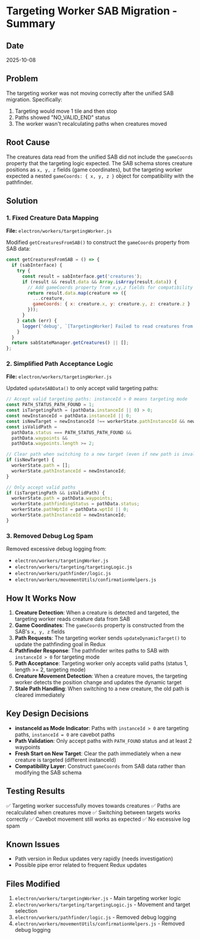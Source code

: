 # Targeting Worker SAB Migration - Summary

## Date
2025-10-08

## Problem
The targeting worker was not moving correctly after the unified SAB migration. Specifically:
1. Targeting would move 1 tile and then stop
2. Paths showed "NO_VALID_END" status
3. The worker wasn't recalculating paths when creatures moved

## Root Cause
The creatures data read from the unified SAB did not include the `gameCoords` property that the targeting logic expected. The SAB schema stores creature positions as `x, y, z` fields (game coordinates), but the targeting worker expected a nested `gameCoords: { x, y, z }` object for compatibility with the pathfinder.

## Solution

### 1. Fixed Creature Data Mapping
**File:** `electron/workers/targetingWorker.js`

Modified `getCreaturesFromSAB()` to construct the `gameCoords` property from SAB data:

```javascript
const getCreaturesFromSAB = () => {
  if (sabInterface) {
    try {
      const result = sabInterface.get('creatures');
      if (result && result.data && Array.isArray(result.data)) {
        // Add gameCoords property from x,y,z fields for compatibility
        return result.data.map(creature => ({
          ...creature,
          gameCoords: { x: creature.x, y: creature.y, z: creature.z }
        }));
      }
    } catch (err) {
      logger('debug', `[TargetingWorker] Failed to read creatures from unified SAB: ${err.message}`);
    }
  }
  return sabStateManager.getCreatures() || [];
};
```

### 2. Simplified Path Acceptance Logic
**File:** `electron/workers/targetingWorker.js`

Updated `updateSABData()` to only accept valid targeting paths:

```javascript
// Accept valid targeting paths: instanceId > 0 means targeting mode
const PATH_STATUS_PATH_FOUND = 1;
const isTargetingPath = (pathData.instanceId || 0) > 0;
const newInstanceId = pathData.instanceId || 0;
const isNewTarget = newInstanceId !== workerState.pathInstanceId && newInstanceId > 0;
const isValidPath = 
  pathData.status === PATH_STATUS_PATH_FOUND && 
  pathData.waypoints && 
  pathData.waypoints.length >= 2;

// Clear path when switching to a new target (even if new path is invalid yet)
if (isNewTarget) {
  workerState.path = [];
  workerState.pathInstanceId = newInstanceId;
}

// Only accept valid paths
if (isTargetingPath && isValidPath) {
  workerState.path = pathData.waypoints;
  workerState.pathfindingStatus = pathData.status;
  workerState.pathWptId = pathData.wptId || 0;
  workerState.pathInstanceId = newInstanceId;
}
```

### 3. Removed Debug Log Spam
Removed excessive debug logging from:
- `electron/workers/targetingWorker.js`
- `electron/workers/targeting/targetingLogic.js`
- `electron/workers/pathfinder/logic.js`
- `electron/workers/movementUtils/confirmationHelpers.js`

## How It Works Now

1. **Creature Detection**: When a creature is detected and targeted, the targeting worker reads creature data from SAB
2. **Game Coordinates**: The `gameCoords` property is constructed from the SAB's `x, y, z` fields
3. **Path Requests**: The targeting worker sends `updateDynamicTarget()` to update the pathfinding goal in Redux
4. **Pathfinder Response**: The pathfinder writes paths to SAB with `instanceId > 0` for targeting mode
5. **Path Acceptance**: Targeting worker only accepts valid paths (status 1, length >= 2, targeting mode)
6. **Creature Movement Detection**: When a creature moves, the targeting worker detects the position change and updates the dynamic target
7. **Stale Path Handling**: When switching to a new creature, the old path is cleared immediately

## Key Design Decisions

- **instanceId as Mode Indicator**: Paths with `instanceId > 0` are targeting paths, `instanceId = 0` are cavebot paths
- **Path Validation**: Only accept paths with `PATH_FOUND` status and at least 2 waypoints
- **Fresh Start on New Target**: Clear the path immediately when a new creature is targeted (different instanceId)
- **Compatibility Layer**: Construct `gameCoords` from SAB data rather than modifying the SAB schema

## Testing Results

✅ Targeting worker successfully moves towards creatures
✅ Paths are recalculated when creatures move
✅ Switching between targets works correctly
✅ Cavebot movement still works as expected
✅ No excessive log spam

## Known Issues

- Path version in Redux updates very rapidly (needs investigation)
- Possible pipe error related to frequent Redux updates

## Files Modified

1. `electron/workers/targetingWorker.js` - Main targeting worker logic
2. `electron/workers/targeting/targetingLogic.js` - Movement and target selection
3. `electron/workers/pathfinder/logic.js` - Removed debug logging
4. `electron/workers/movementUtils/confirmationHelpers.js` - Removed debug logging
